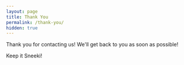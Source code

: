 ```yaml
---
layout: page
title: Thank You
permalink: /thank-you/
hidden: true
---
```


Thank you for contacting us! We'll get back to you as soon as possible!

Keep it Sneeki!